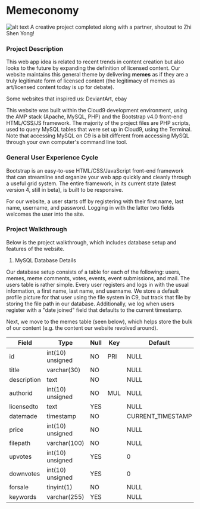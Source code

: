 # Memeconomy 
![alt text](Memeconomy/assets/logo.png)
A creative project completed along with a partner, shoutout to Zhi Shen Yong!

### Project Description
This web app idea is related to recent trends in content creation but also looks to the future by expanding the definition of licensed content. Our website maintains this general theme by delivering **memes** as if they are a truly legitimate 
form of licensed content (the legitimacy of memes as art/licensed content today is up for debate). 

Some websites that inspired us: DeviantArt, ebay

This website was built within the Cloud9 development environment, using the AMP stack (Apache, MySQL, PHP) and the Bootstrap v4.0 front-end HTML/CSS/JS framework. The majority of the project files are PHP scripts, used to query MySQL tables that were set up in Cloud9, using the Terminal. Note that accessing MySQL on C9 is a bit different from accessing MySQL through your own computer's command line tool. 

### General User Experience Cycle 

Bootstrap is an easy-to-use HTML/CSS/JavaScript front-end framework that can streamline and organize your web app quickly and cleanly through a useful grid system. The entire framework, in its current state (latest version 4, still in beta), is built to be responsive. 

For our website, a user starts off by registering with their first name, last name, username, and password. Logging in with the latter two fields welcomes the user into the site. 

### Project Walkthrough

Below is the project walkthrough, which includes database setup and features of the website.

1. MySQL Database Details

Our database setup consists of a table for each of the following: users, memes, meme comments, votes, events, event submissions, and mail. The users table is rather simple. Every user registers and logs in with the usual information, a first name, last name, and username. We store a default profile picture for that user using the file system in C9, but track that file by storing the file path in our database. Additionally, we log when users register with a "date joined" field that defaults to the current timestamp. 

Next, we move to the memes table (seen below), which helps store the bulk of our content (e.g. the content our website revolved around). 


| Field       | Type             | Null | Key | Default           | Extra          |
|-------------|------------------|------|-----|-------------------|----------------|
| id          | int(10) unsigned | NO   | PRI | NULL              | auto_increment |
| title       | varchar(30)      | NO   |     | NULL              |                |
| description | text             | NO   |     | NULL              |                |
| authorid    | int(10) unsigned | NO   | MUL | NULL              |                |
| licensedto  | text             | YES  |     | NULL              |                |
| datemade    | timestamp        | NO   |     | CURRENT_TIMESTAMP |                |
| price       | int(10) unsigned | NO   |     | NULL              |                |
| filepath    | varchar(100)     | NO   |     | NULL              |                |
| upvotes     | int(10) unsigned | YES  |     | 0                 |                |
| downvotes   | int(10) unsigned | YES  |     | 0                 |                |
| forsale     | tinyint(1)       | NO   |     | NULL              |                |
| keywords    | varchar(255)     | YES  |     | NULL              |                |






